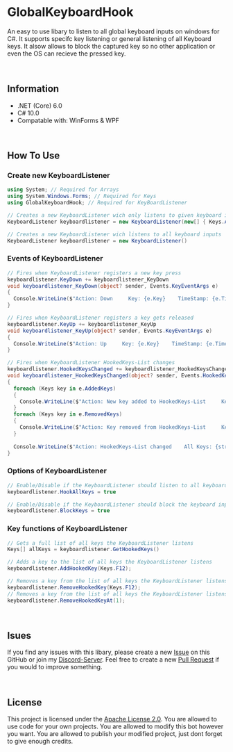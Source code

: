 # GlobalKeyboardHook
An easy to use libary to listen to all global keyboard inputs on windows for C#.
It supports specifc key listening or general listening of all Keyboard keys.
It alsow allows to block the captured key so no other application or even the OS can recieve the pressed key.

‎
## Information
- .NET (Core) 6.0
- C# 10.0
- Compatable with: WinForms & WPF

‎
## How To Use
### Create new KeyboardListener
```csharp
using System; // Required for Arrays
using System.Windows.Forms; // Required for Keys
using GlobalKeyboardHook; // Required for KeyBoardListener

// Creates a new KeyboardListener wich only listens to given keyboard inputs
KeyboardListener keyboardlistener = new KeyboardListener(new[] { Keys.A, Keys.X, Keys.LWin })

// Creates a new KeyboardListener wich listens to all keyboard inputs
KeyboardListener keyboardlistener = new KeyboardListener()
```
### Events of KeyboardListener
```csharp
// Fires when KeyboardListener registers a new key press
keyboardlistener.KeyDown += keyboardlistener_KeyDown
void keyboardlistener_KeyDown(object? sender, Events.KeyEventArgs e)
{
  Console.WriteLine($"Action: Down     Key: {e.Key}    TimeStamp: {e.TimeStamp}");
}

// Fires when KeyboardListener registers a key gets released
keyboardlistener.KeyUp += keyboardlistener_KeyUp
void keyboardlistener_KeyUp(object? sender, Events.KeyEventArgs e)
{
  Console.WriteLine($"Action: Up     Key: {e.Key}    TimeStamp: {e.TimeStamp}");
}

// Fires when KeyboardListener HookedKeys-List changes
keyboardlistener.HookedKeysChanged += keyboardlistener_HookedKeysChanged
void keyboardlistener_HookedKeysChanged(object? sender, Events.HookedKeysChangedArgs e)
{
  foreach (Keys key in e.AddedKeys)
  {
    Console.WriteLine($"Action: New key added to HookedKeys-List     Key: {e.Key}    TimeStamp: {e.TimeStamp}");
  }
  foreach (Keys key in e.RemovedKeys)
  {
    Console.WriteLine($"Action: Key removed from HookedKeys-List     Key: {e.Key}    TimeStamp: {e.TimeStamp}");
  }
  
  Console.WriteLine($"Action: HookedKeys-List changed    All Keys: {string.Join("; ", e.AllKeys)}");
}
```
### Options of KeyboardListener
```csharp
// Enable/Disable if the KeyboardListener should listen to all keyboard inputs
keyboardlistener.HookAllKeys = true

// Enable/Disable if the KeyboardListener should block the keyboard input for other applications and the os
keyboardlistener.BlockKeys = true
```
### Key functions of KeyboardListener
```csharp
// Gets a full list of all keys the KeyboardListener listens
Keys[] allKeys = keyboardlistener.GetHookedKeys()

// Adds a key to the list of all keys the KeyboardListener listens
keyboardlistener.AddHookedKey(Keys.F12);

// Removes a key from the list of all keys the KeyboardListener listens
keyboardlistener.RemoveHookedKey(Keys.F12);
// Removes a key from the list of all keys the KeyboardListener listens
keyboardlistener.RemoveHookedKeyAt(1);
```

‎
## Isues
If you find any issues with this libary, please create a new [Issue](https://github.com/IcySnex/GlobalKeyboardHook/issues/new) on this GitHub or join my [Discord-Server](https://discord.gg/JFUGnaCQRm).
Feel free to create a new [Pull Request](https://github.com/IcySnex/GlobalKeyboardHook/compare) if you would to improve something.

‎
## License
This project is licensed under the [Apache License 2.0](https://github.com/IcySnex/GlobalKeyboardHook/blob/main/.LICENSE).  You are allowed to use code for your own projects. You are allowed to modify this bot however you want. You are allowed to publish your modified project, just dont forget to give enough credits.
